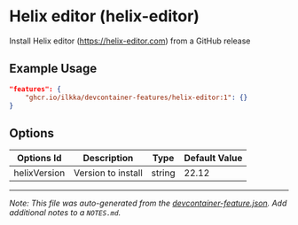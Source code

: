 
# Helix editor (helix-editor)

Install Helix editor (https://helix-editor.com) from a GitHub release

## Example Usage

```json
"features": {
    "ghcr.io/ilkka/devcontainer-features/helix-editor:1": {}
}
```

## Options

| Options Id | Description | Type | Default Value |
|-----|-----|-----|-----|
| helixVersion | Version to install | string | 22.12 |



---

_Note: This file was auto-generated from the [devcontainer-feature.json](https://github.com/ilkka/devcontainer-features/blob/main/src/helix-editor/devcontainer-feature.json).  Add additional notes to a `NOTES.md`._
